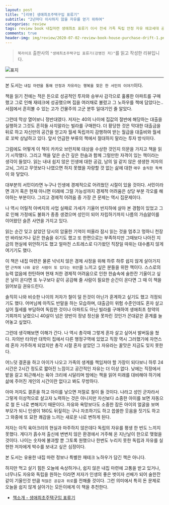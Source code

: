 ```yaml
---  
layout: post  
title: "[리뷰] 생애최초주택구입 표류기"  
subtitle: "2년마다 이사하지 않을 자유를 얻기 위하여"  
categories: review  
tags: review book 내집마련 생애최초 표류기 이사 전세 가족 독립 안정 자유 에코세대 공감
comments: true  
header-img: img/review/2020-07-02-review-book-house-purchase-drift-1.png
---  
```

  
> `북라이프` 출판사의 `"생애최초주택구입 표류기(강병진 저)"`를 읽고 작성한 리뷰입니다.  

![표지](https://telegeam.github.io/assets/img/review/2020-07-02-review-book-house-purchase-drift-1.png)  

---

본 도서는 `내집 마련을 통해 안정과 자유라는 행복을 찾은 한 서민의 이야기`이다.

책을 읽기 전에는 적은 돈으로 성공적인 투자와 승부사 감각으로 훌륭한 아파트를 구매했고 그로 인해 재테크에 성공했으며 집을 여러채로 불렸고 그 노하우를 책에 담았다는.. 서점에서 흔히볼 수 있는 고가 건물주의 고군 분투 일대기인 줄 알았다.

그런데 막상 열어보니 정반대였다. 저자는 40의 나이에 집값의 절반에 해당하는 대출을 실행하고 그것도 흔히들 사지말라는 빌라를 구매한다. 더 황당한 것은 막대한 대출금을 뒤로 하고 자신만의 공간을 얻고자 월세 독립까지 감행하여 받는 월급을 대출비와 월세로 꼬박 상납하고 있다. 앞서 언급한 부류의 책에서 절대하지 말라는 투자 방식이다. 

그럼에도 어떻게 이 책이 카카오 브런치북 대상을 수상한 것인지 의문을 가지고 책을 읽기 시작했다. 그리고 책을 덮은 순간 깊은 한숨과 함께 그럴만한 자격이 있는 책이라는 생각이 들었다. 읽는 내내 쉽지 않은 인생에 대한 공감, 남의 일 같지 않은 생생한 저자의 고뇌, 그리고 무엇보다 나였으면 하지 못했을 자랑할 것 없는 삶에 대한 `매우 솔직한 독백`이 와 닿았다.

대부분의 서민이라면 누구나 인생에 경제적으로 어려웠던 시절이 있을 것이다. 서민이라면 과거 혹은 현재 아니면 미래에 그럴 가능성까지 경제적 어려움은 상당 부분 각오를 해야하는 부분이다. 그리고 경제적 어려움 중 가장 큰 문제는 역시 집문제이다.

나 역시 어릴적 아버지의 사업 실패로 가세가 기울어 반지하에 살아 본 경험이 있었고 그로 인해 가정에도 불화가 종종 생겼으며 성인이 되어 자립하기까지 나름의 가슴앓이를 이어왔던 슬픈 사연을 가지고 있다. 

읽는 순간 잊고 살았던 당시의 암울한 기억이 떠올라 잠시 읽는 것을 멈추고 멍하니 천장만 바라보거나 깊은 한숨을 쉬기도 했고 또 한편으로는 부족하지만 그때보다 나아진 지금의 현실에 위안하기도 했고 얼마전 스트레스로 다가왔던 직장일 따위는 대수롭지 않게 여기기도 했다.

이 책은 내집 마련은 물론 넉넉치 않은 경제 사정을 위해 하루 하루 쉽지 않게 살아가지만 `근처에 나와 같은 사람이 또 있다는 위안`을 느끼고 싶은 분들을 위한 책이다. 스스로의 능력 없음에 한탄하며 현재 처한 경제적 어려움으로 인한 한숨속에 술한잔 기울이고 싶은 날이 온다면 또 누구보다 같이 공감해 줄 사람이 필요한 순간이 온다면 그 때 이 책을 읽어보길 권유드린다.

솔직히 나와 비슷한 나이의 저자가 철이 덜 든것이 아닌가 훈계하고 싶기도 했고 걱정되기도 했다. 어머님께 아직도 반말을 하는 모습하며, 대출금이 위험 수준인데도 혼자 살고 싶어 월세를 부담하여 독립한 것이나 아파트도 아닌 빌라를 구매하여 생애최초 청약의 기회까지 날렸으니 40살이 넘은 양반이 정녕 정신을 못차린 것인가 꼰대같은 훈계를 늘어놓고 싶었다.

그런데 생각해보면 이해가 간다. 나 역시 총각때 그렇게 혼자 살고 싶어서 발버둥을 쳤다. 자의반 타의반 대학이 집에서 다른 행정구역에 있었고 직장 역시 그러했기에 자연스레 혼자 거주하게 되었지만 총각 시절 혼자 살았던 그 자유라는 꿀맛은 지금도 잊지 못한다. 

어느덧 결혼을 하고 아이가 나오고 가족의 생계를 책임져야 할 가장이 되다보니 하루 24시간은 2시간 정도로 짧아진 느낌이고 공간적인 자유는 더 이상 없다. 낮에는 직장에서 밭을 갈고 퇴근해서는 육아 크리에 시달리며 밤에는 책을 읽어 미래를 대비해야 하기에 삶에 주어진 개인의 시간이란 없다고 봐도 무방하다.

아마 저자도 결혼을 하고 아이를 낳으면 저절로 철이 들 것이다. 나라고 성인 군자라서 그렇게 이상적으로 살고자 노력하는 것은 아니지만 자신보다 소중한 아이를 보면 자동으로 철 든 나로 변해지기 때문이다. 자유와 욕망보다도 소중한 잠든 아이의 얼굴을 보며 부모가 되니 인생이 180도 뒤짚히는 구나 자조하기도 하고 씁쓸한 웃음을 짓기도 하고 그 와중에 또 묘한 쾌감을 느끼는 새로운 나로 변하게 된다.

저자는 아직 육아크리의 현실과 마주하지 않은데다 독립의 자유를 평생 한 번도 느끼지 못했다. 게다가 흙수저 출신에 변변치 않은 환경에서 거주해 온 지난날이 한으로 맺혔을 것이다. 나이는 숫자에 불과할 뿐 그토록 원했으나 한번도 누리지 못한 독립과 자유를 실현한 저자에게 박수를 보내고 싶은 심정이다.

본 도서는 유용한 내집 마련 정보나 특별한 재테크 노하우가 담긴 책은 아니다.

하지만 먹고 살기 힘든 오늘에 속상하거나, 쉽지 않은 내집 마련에 고통을 받고 있거나, 너무나도 자유와 독립을 원하는 이라면 저자가 인생의 좋은 벗이자 선배가 되어 술한잔 같이 기울인것 만큼 `적잖은 공감과 위로`를 전해줄 것이다. 그런 의미에서 특히 돈 문제로 오늘을 쉽지 않게 살아가는 모든이에게 이 책을 추천한다.


* [책소개 - 생애최초주택구입 표류기](http://www.yes24.com/Product/Goods/90977376?Acode=101)


